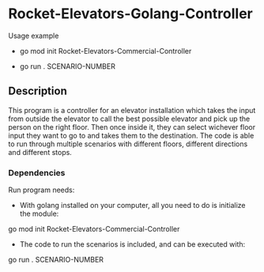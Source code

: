 # Rocket-Elevators-Golang-Controller
  Usage example

- go mod init Rocket-Elevators-Commercial-Controller

- go run . SCENARIO-NUMBER

## Description
This program is a controller for an elevator installation which takes the input from outside the elevator to call the best possible elevator and pick up the person on the right floor. Then once inside it, they can select wichever floor input they want to go to and takes them to the destination. The code is able to run through multiple scenarios with different floors, different directions and different stops.

### Dependencies
Run program needs:

- With golang installed on your computer, all you need to do is initialize the module:

go mod init Rocket-Elevators-Commercial-Controller

- The code to run the scenarios is included, and can be executed with:

go run . SCENARIO-NUMBER

